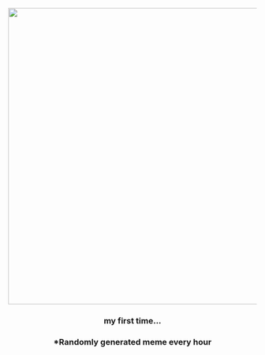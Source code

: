 <p align="center">
        <img src="https://i.redd.it/kanud8bi3yk91.jpg" width="600" height="600">
        </p>
        <h3 align="center">my first time...</h3>
        <h3 align="center">*Randomly generated meme every hour</h3>
    
